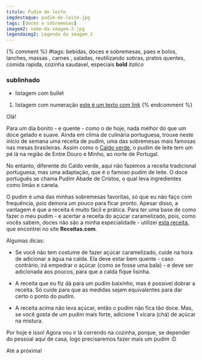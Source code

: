 ```yaml
---
titulo: Pudim de leite
imgdestaque: pudim-de-leite.jpg
tags: [doces e sobremesas]
imagem2: nome-da-imagem-2.jpg
legendaimg2: Legenda da imagem 2
---
```

{% comment %}
#tags: bebidas, doces e sobremesas, paes e bolos, lanches, massas , carnes , saladas, reutilizando sobras, pratos quentes, comida rapida, cozinha saudavel, especiais
**bold**
*italico*
### sublinhado
* listagem com bullet
1. listagem com numeração
[este é um texto com link](https://www.enderecodolink.com)
{% endcomment %}

Olá!

Para um dia bonito - e quente - como o de hoje, nada melhor do que um doce gelado e suave. Ainda em clima de culinária portuguesa, trouxe neste início de semana uma receita de pudim, uma das sobremesas mais famosas nas mesas brasileiras. Assim como o [Caldo verde](https://paneladepau.github.io/paneladepau-jekyll-blog/caldo-verde), o pudim de leite tem um pé lá na região de Entre Douro e Minho, ao norte de Portugal.

No entanto, diferente do Caldo verde, aqui não fazemos a receita tradicional portuguesa, mas uma adaptação, que é o famoso pudim de leite. O doce português se chama Pudim Abade de Cristos, o qual leva ingredientes como limão e canela.

O pudim é uma das minhas sobremesas favoritas, só que eu não faço com frequência, pois demora um pouco para ficar pronto. Apesar disso, a vantagem é que a receita é muito fácil e prática. Para ter uma base de como fazer o meu pudim - e acertar a receita do açúcar caramelizado, pois, como vocês sabem, doces não são a minha especialidade - utilizei [esta receita](http://gshow.globo.com/receitas/pudim-de-leite-4e6e73ee8811967e1400450c), que encontrei no site **Receitas.com**.

Algumas dicas:

- Se você não tem costume de fazer açúcar caramelizado, cuide na hora de adicionar a água na calda. Ela deve estar bem quente - caso contrário, irá empedrar o açúcar (como se fosse uma bala) - e deve ser adicionada aos poucos, para que a calda fique lisinha.

- A receita que eu fiz dá para um pudim baixinho, mas é possível dobrar a receita. Só cuide para que as medidas sejam equivalentes para dar certo o ponto do pudim.

- A receita acima não leva açúcar, então o pudim não fica tão doce. Mas, se você gosta de um pudim mais forte, adicione 1 xícara (chá) de açúcar na mistura.

Por hoje é isso! Agora vou ir lá correndo na cozinha, porque, se depender do pessoal aqui de casa, logo precisaremos fazer mais um pudim :D

Até a próxima!